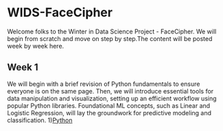 # WIDS-FaceCipher
Welcome folks to the Winter in Data Science Project - FaceCipher. We will begin from scratch and move on step by step.The content will be posted week by week here.
## **Week 1** 
We will begin with a brief revision of Python fundamentals to ensure everyone is on the same page. Then, we will introduce essential tools for data manipulation and visualization, setting up an efficient workflow using popular Python libraries. Foundational ML concepts, such as Linear and Logistic Regression, will lay the groundwork for predictive modeling and classification.
  1)[Python](https://scrimba.com/learn/python)
